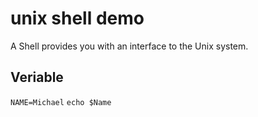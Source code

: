 # unix shell demo
A Shell provides you with an interface to the Unix system.

## Veriable
`NAME=Michael`
`echo $Name`
